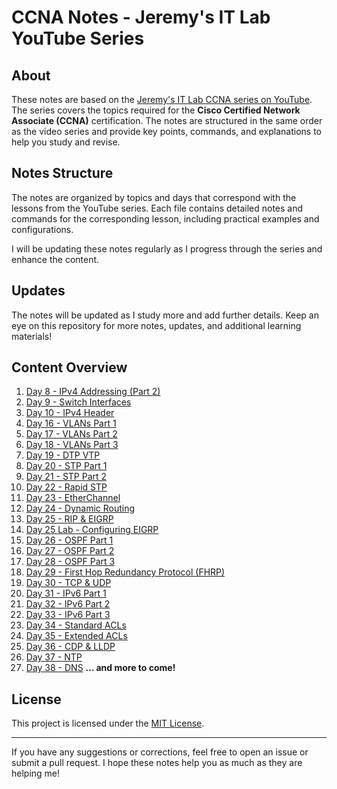 # CCNA Notes - Jeremy's IT Lab YouTube Series

## About

These notes are based on the [Jeremy's IT Lab CCNA series on YouTube](https://www.youtube.com/watch?v=H8W9oMNSuwo&list=PLxbwE86jKRgMpuZuLBivzlM8s2Dk5lXBQ&pp=iAQB). The series covers the topics required for the **Cisco Certified Network Associate (CCNA)** certification. The notes are structured in the same order as the video series and provide key points, commands, and explanations to help you study and revise.

## Notes Structure

The notes are organized by topics and days that correspond with the lessons from the YouTube series. Each file contains detailed notes and commands for the corresponding lesson, including practical examples and configurations.

I will be updating these notes regularly as I progress through the series and enhance the content.

## Updates

The notes will be updated as I study more and add further details. Keep an eye on this repository for more notes, updates, and additional learning materials!

## Content Overview

1. [Day 8 - IPv4 Addressing (Part 2)](Day%208%20-%20IPv4%20Addressing%20(Part%202).md)
2. [Day 9 - Switch Interfaces](Day%209%20-%20Switch%20Interfaces.md)
3. [Day 10 - IPv4 Header](Day%2010%20-%20IPv4%20Header.md)
4. [Day 16 - VLANs Part 1](Day%2016%20-%20VLANs%20Part%201.md)
5. [Day 17 - VLANs Part 2](Day%2017%20-%20VLANs%20Part%202.md)
6. [Day 18 - VLANs Part 3](Day%2018%20-%20VLANs%20Part%203.md)
7. [Day 19 - DTP VTP](Day%2019%20-%20DTP%20VTP.md)
8. [Day 20 - STP Part 1](Day%2020%20-%20STP%20Part%201.md)
9. [Day 21 - STP Part 2](Day%2021%20-%20STP%20Part%202.md)
10. [Day 22 - Rapid STP](Day%2022%20-%20Rapid%20STP.md)
11. [Day 23 - EtherChannel](Day%2023%20-%20EtherChannel.md)
12. [Day 24 - Dynamic Routing](Day%2024%20-%20Dynamic%20Routing.md)
13. [Day 25 - RIP & EIGRP](Day%2025%20-%20RIP%20%26%20EIGRP.md)
14. [Day 25 Lab - Configuring EIGRP](Day%2025%20Lab%20-%20Configuring%20EIGRP.md)
15. [Day 26 - OSPF Part 1](Day%2026%20-%20OSPF%20Part%201.md)
16. [Day 27 - OSPF Part 2](Day%2027%20-%20OSPF%20Part%202.md)
17. [Day 28 - OSPF Part 3](Day%2028%20-%20OSPF%20Part%203.md)
18. [Day 29 - First Hop Redundancy Protocol (FHRP)](Day%2029%20-%20First%20Hop%20Redundancy%20Protocol%20(FHRP).md)
19. [Day 30 - TCP & UDP](Day%2030%20-%20TCP%20%26%20UDP.md)
20. [Day 31 - IPv6 Part 1](Day%2031%20-%20IPv6%20Part%201.md)
21. [Day 32 - IPv6 Part 2](Day%2032%20-%20IPv6%20Part%202.md)
22. [Day 33 - IPv6 Part 3](Day%2033%20-%20IPv6%20Part%203.md)
23. [Day 34 - Standard ACLs](Day%2034%20-%20Standard%20ACLs.md)
24. [Day 35 - Extended ACLs](Day%2035%20-%20Extended%20ACLs.md)
25. [Day 36 - CDP & LLDP](Day%2036%20-%20CDP%20%26%20LLDP.md)
26. [Day 37 - NTP](Day%2037%20-%20NTP.md)
27. [Day 38 - DNS](Day%2038%20-%20DNS.md)
**... and more to come!**

## License

This project is licensed under the [MIT License](LICENSE).

---

If you have any suggestions or corrections, feel free to open an issue or submit a pull request. I hope these notes help you as much as they are helping me!
